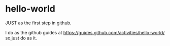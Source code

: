 # hello-world
JUST as the first step in github.

I do as the github guides at https://guides.github.com/activities/hello-world/
so,just do as it.
